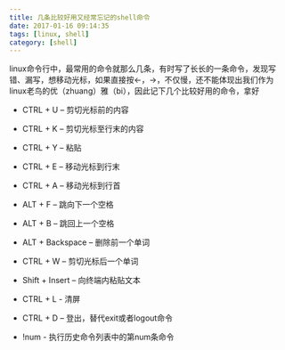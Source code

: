 ```yaml
---
title: 几条比较好用又经常忘记的shell命令
date: 2017-01-16 09:14:35
tags: [linux, shell]
category: [shell]
---
```


linux命令行中，最常用的命令就那么几条，有时写了长长的一条命令，发现写错、漏写，想移动光标，如果直接按←，→，不仅慢，还不能体现出我们作为linux老鸟的优（zhuang）雅（bi），因此记下几个比较好用的命令，拿好
<!--more-->

* CTRL + U – 剪切光标前的内容

* CTRL + K – 剪切光标至行末的内容

* CTRL + Y – 粘贴

* CTRL + E – 移动光标到行末

* CTRL + A – 移动光标到行首

* ALT + F – 跳向下一个空格

* ALT + B – 跳回上一个空格

* ALT + Backspace – 删除前一个单词

* CTRL + W – 剪切光标后一个单词

* Shift + Insert – 向终端内粘贴文本

* CTRL + L - 清屏

* CTRL + D – 登出，替代exit或者logout命令

* !num - 执行历史命令列表中的第num条命令